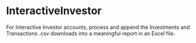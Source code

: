 # InteractiveInvestor
For Interactive Investor accounts, process and append the Investments and Transactions .csv downloads into a meaningful report in an Excel file. 
